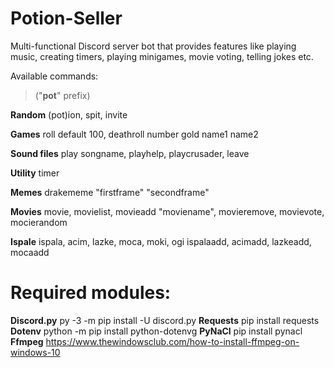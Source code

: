 # Potion-Seller

Multi-functional Discord server bot that provides features like playing music, creating timers, playing minigames,
movie voting, telling jokes etc.


Available commands:

> ("**pot**" prefix)

**Random**
(pot)ion, spit, invite 

**Games**
roll default 100, deathroll number gold name1 name2

**Sound files**
play songname, playhelp, playcrusader, leave 

**Utility**
timer

**Memes** 
drakememe "firstframe" "secondframe"

**Movies**
movie, movielist, movieadd "moviename", movieremove, movievote, mocierandom

**Ispale**
ispala, acim, lazke, moca, moki, ogi
ispalaadd, acimadd, lazkeadd, mocaadd 


# Required modules:

**Discord.py**  py -3 -m pip install -U discord.py
**Requests**  pip install requests
**Dotenv**  python -m pip install python-dotenvg
**PyNaCl**  pip install pynacl
**Ffmpeg**  https://www.thewindowsclub.com/how-to-install-ffmpeg-on-windows-10
